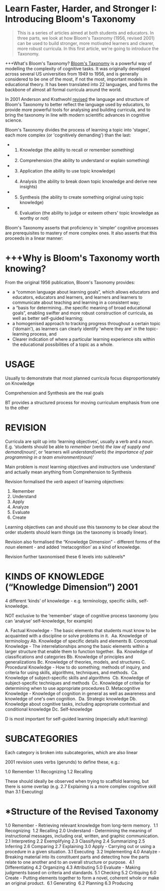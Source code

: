 Learn Faster, Harder, and Stronger I: Introducing Bloom's Taxonomy
===

> This is a series of articles aimed at both students and educators. In three parts, we look at how Bloom's Taxonomy (1956, revised 2001) can be used to build stronger, more motivated learners and clearer, more robust curricula. In this first article, we're going to introduce the Taxonomy.

+++What's Bloom's Taxonomy?
[Bloom's Taxonomy](http://www.casact.org/admissions/syllabus/Blooms-Taxonomy.pdf) is a powerful way of modelling the complexity of cognitive tasks. It was originally developed across several US universities from 1949 to 1956, and is generally considered to be one of the most, if not the most, important models in educational theory. It has been translated into 22 languages, and forms the backbone of almost all formal curricula around the world.

In 2001 Anderson and Krathwohl [revised](http://rt3region7.ncdpi.wikispaces.net/file/view/8+Perspectives+on+RBT.pdf) the language and structure of Bloom's Taxonomy to better reflect the language used by educators, to provide more powerful tools for analysing and building curricula, and to bring the taxonomy in line with modern scientific advances in cognitive science.

Bloom's Taxonomy divides the process of learning a topic into 'stages', each more complex (or 'cognitively demanding') than the last:

- 1. Knowledge (the ability to recall or remember something)
- 2. Comprehension (the ability to understand or explain something)
- 3. Application (the ability to use topic knowledge)
- 4. Analysis (the ability to break down topic knowledge and derive new insights)
- 5. Synthesis (the ability to create something original using topic knowledge)
- 6. Evaluation (the ability to judge or esteem others' topic knowledge as worthy or not)

Bloom's Taxonomy asserts that proficiency in 'simpler' cognitive processes are prerequisites to mastery of more complex ones. It also asserts that this proceeds in a linear manner: 

+++Why is Bloom's Taxonomy worth knowing?
===

From the original 1956 publication, Bloom's Taxonomy provides:

- a “common language about learning goals”, which allows educators and educators, educators and learners, and learners and learners to communicate about teaching and learning in a consistent way;
- a “basis for determining…the specific meaning of broad educational goals”, enabling swifter and more robust construction of curricula, as well as better self-guided learning;
- a homogenised approach to tracking progress throughout a certain topic ('domain'), as learners can clearly identify 'where they are' in the topic-learning process, and
- Clearer indication of where a particular learning experience sits within the educational possibilities of a topic as a whole.

USAGE
===

Usually to demonstrate that most planned curricula focus disproportionately on Knowledge

Comprehension and Synthesis are the real goals

BT provides a structured process for moving curriculum emphasis from one to the other

REVISION
===

Curricula are split up into ‘learning objectives’, usually a verb and a noun. E.g. ‘students should be able to *remember* (verb) *the law of supply and demand*(noun)’, or ‘learners will *understand*(verb) *the importance of pair programming in a team environment*(noun)’

Main problem is *most* learning objectives and instructors use ‘understand’ and actually mean anything from Comprehension to Synthesis

Revision formalised the *verb* aspect of learning objectives:

1. Remember
2. Understand
3. Apply
4. Analyze
5. Evaluate
6. Create

Learning objectives can and should use this taxonomy to be clear about the order students should learn things (as the taxonomy is broadly linear).

Revision also formalised the “Knowledge Dimension” - different forms of the *noun* element - and added ‘metacognition’ as a kind of knowledge.

Revision further taxonomised these 6 levels into sublevels*

KINDS OF KNOWLEDGE (“Knowledge Dimension”) 2001
===
4 different ‘kinds’ of knowledge - e.g. terminology, specific skills, self-knowledge.

NOT exclusive to the ‘remember’ stage of cognitive process taxonomy (you can ‘analyse’ self-knowledge, for example)

A. Factual Knowledge - The basic elements that students must know to be acquainted with a discipline or solve problems in it.   Aa. Knowledge of terminology 
  Ab. Knowledge of specific details and elements 
B. Conceptual Knowledge - The interrelationships among the basic elements within a larger structure that enable them to function together.   Ba. Knowledge of classifications and categories 
  Bb. Knowledge of principles and generalizations 
  Bc. Knowledge of theories, models, and structures 
C. Procedural Knowledge - How to do something; methods of inquiry, and criteria for using skills, algorithms, techniques, and methods.   Ca. Knowledge of subject-specific skills and algorithms   Cb. Knowledge of subject-specific techniques and 
methods   Cc. Knowledge of criteria for determining when 
to use appropriate procedures 
D. Metacognitive Knowledge - Knowledge of cognition in general as well as awareness and knowledge of one's own cognition.   Da. Strategic knowledge 
  Db. Knowledge about cognitive tasks, including appropriate contextual and conditional knowledge 
  Dc. Self-knowledge 

D is most important for self-guided learning (especially adult learning)

SUBCATEGORIES
===

Each category is broken into subcategories, which are also linear

2001 revision uses verbs (gerunds) to define these, e.g.:

1.0 Remember
   1.1 Recognizing
   1.2 Recalling

These should ideally be observed when trying to scaffold learning, but there is some overlap (e.g. 2.7 Explaining is a more complex cognitive skill than 3.1 Executing)

*Structure of the Revised Taxonomy 
===
1.0 Remember - Retrieving relevant knowledge from long-term memory.   1.1 Recognizing   1.2 Recalling 
2.0 Understand - Determining the meaning of instructional messages, including oral, written, and graphic communication. 
  2.1 Interpreting 
  2.2 Exemplifying 
  2.3 Classifying 
  2.4 Summarizing 
  2.5 Inferring 
  2.6 Comparing 
  2.7 Explaining 
3.0 Apply - Carrying out or using a procedure in a given situation. 
  3.1 Executing   3.2 Implementing 
4.0 Analyze - Breaking material into its constituent parts and detecting how the parts relate to one another and to an overall structure or purpose.   4.1 Differentiating 
  4.2 Organizing 
  4.3 Attributing 
5.0 Evaluate - Making judgments based on criteria and standards. 
  5.1 Checking 
  5.2 Critiquing 
6.0 Create - Putting elements together to form a novel, coherent whole or make an original product.   6.1 Generating   6.2 Planning 
  6.3 Producing 
